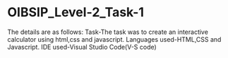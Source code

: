 # OIBSIP_Level-2_Task-1
The details are as follows:
Task-The task was to create an interactive calculator using html,css and javascript.
Languages used-HTML,CSS and Javascript.
IDE used-Visual Studio Code(V-S code)
